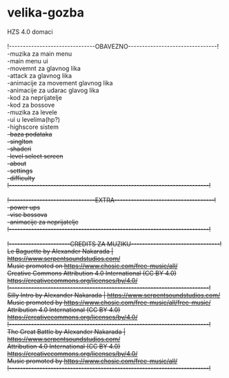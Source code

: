 # velika-gozba

HZS 4.0 domaci<br/>
<br/>
!-------------------------------OBAVEZNO--------------------------------!<br/>
-muzika za main menu<br/>
-main menu ui<br/>
-movemnt za glavnog lika<br/>
-attack za glavnog lika<br/>
-animacije za movement glavnog lika<br/>
-animacije za udarac glavog lika<br/>
-kod za neprijatelje<br/>
-kod za bossove<br/>
-muzika za levele<br/>
-ui u levelima(hp?)<br/>
-highscore sistem<br/>
<strike>-baza podataka<br/>
-singlton<br/>
-shaderi<br/>
-level select screen<br/>
-about<br/>
-settings<br/>
-difficulty<br/>
!------------------------------------------------------------------------!<br/>
<br/>
!-------------------------------EXTRA------------------------------------!<br/>
-power ups<br/>
-vise bossova<br/>
-animacije za neprijatelje<br/>
!------------------------------------------------------------------------!<br/>
<br/>
!----------------------CREDITS ZA MUZIKU--------------------------------!<br/>
Le Baguette by Alexander Nakarada | https://www.serpentsoundstudios.com/<br/>
Music promoted on https://www.chosic.com/free-music/all/<br/>
Creative Commons Attribution 4.0 International (CC BY 4.0)<br/>
https://creativecommons.org/licenses/by/4.0/<br/>
!------------------------------------------------------------------------!<br/>
Silly Intro by Alexander Nakarada | https://www.serpentsoundstudios.com/<br/>
Music promoted by https://www.chosic.com/free-music/all/free-music/<br/>
Attribution 4.0 International (CC BY 4.0)<br/>
https://creativecommons.org/licenses/by/4.0/<br/>
!------------------------------------------------------------------------!<br/>
The Great Battle by Alexander Nakarada | https://www.serpentsoundstudios.com/<br/>
Attribution 4.0 International (CC BY 4.0)<br/>
https://creativecommons.org/licenses/by/4.0/<br/>
Music promoted by https://www.chosic.com/free-music/all/<br/>
!------------------------------------------------------------------------!<br/>
